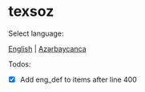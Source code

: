 # texsoz

Select language:

[English](README.en.md) | [Azərbaycanca](README.az.md)

Todos:

- [x] Add eng_def to items after line 400